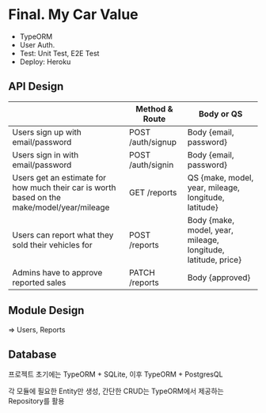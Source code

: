 # Final. My Car Value

- TypeORM
- User Auth.
- Test: Unit Test, E2E Test
- Deploy: Heroku

## API Design

|                                                                                                        | Method & Route    | Body or QS                                                    |
| ------------------------------------------------------------------------------------------------------ | ----------------- | ------------------------------------------------------------- |
| Users sign up with email/password                                                                      | POST /auth/signup | Body {email, password}                                        |
| Users sign in with email/password                                                                      | POST /auth/signin | Body {email, password}                                        |
| Users get an estimate for <br />how much their car is worth<br /> based on the make/model/year/mileage | GET /reports      | QS {make, model, year, mileage, longitude, latitude}          |
| Users can report what they sold their vehicles for                                                     | POST /reports     | Body {make, model, year, mileage, longitude, latitude, price} |
| Admins have to approve reported sales                                                                  | PATCH /reports    | Body {approved}                                               |

## Module Design

=> Users, Reports

## Database

프로젝트 초기에는 TypeORM + SQLite, 이후 TypeORM + PostgresQL

각 모듈에 필요한 Entity만 생성, 간단한 CRUD는 TypeORM에서 제공하는 Repository를 활용
